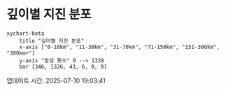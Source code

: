 # 깊이별 지진 분포

```mermaid
xychart-beta
    title "깊이별 지진 분포"
    x-axis ["0-10km", "11-30km", "31-70km", "71-150km", "151-300km", "300km+"]
    y-axis "발생 횟수" 0 --> 1328
    bar [346, 1326, 43, 6, 0, 0]
```

업데이트 시간: 2025-07-10 19:03:41
